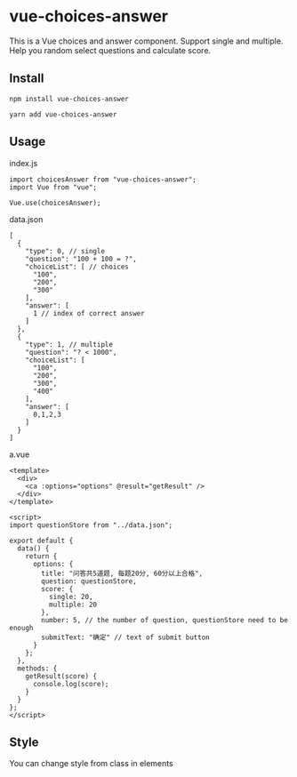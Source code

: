 # vue-choices-answer

This is a Vue choices and answer component. Support single and multiple. Help you random select questions and calculate score.

## Install

```
npm install vue-choices-answer

yarn add vue-choices-answer
```

## Usage

index.js

```
import choicesAnswer from "vue-choices-answer";
import Vue from "vue";

Vue.use(choicesAnswer);
```

data.json

```
[
  {
    "type": 0, // single
    "question": "100 + 100 = ?",
    "choiceList": [ // choices
      "100",
      "200",
      "300"
    ],
    "answer": [
      1 // index of correct answer
    ]
  },
  {
    "type": 1, // multiple
    "question": "? < 1000",
    "choiceList": [
      "100",
      "200",
      "300",
      "400"
    ],
    "answer": [
      0,1,2,3
    ]
  }
]
```

a.vue

```
<template>
  <div>
    <ca :options="options" @result="getResult" />
  </div>
</template>

<script>
import questionStore from "../data.json";

export default {
  data() {
    return {
      options: {
        title: "问答共5道题, 每题20分, 60分以上合格",
        question: questionStore,
        score: {
          single: 20,
          multiple: 20
        },
        number: 5, // the number of question, questionStore need to be enough
        submitText: "确定" // text of submit button
      }
    };
  },
  methods: {
    getResult(score) {
      console.log(score);
    }
  }
};
</script>
```

## Style

You can change style from class in elements